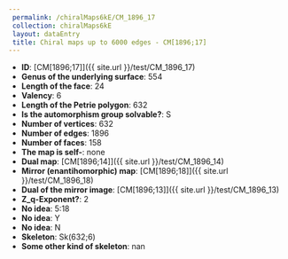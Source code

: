 ```yaml
--- 
 permalink: /chiralMaps6kE/CM_1896_17 
 collection: chiralMaps6kE
 layout: dataEntry
 title: Chiral maps up to 6000 edges - CM[1896;17]
---
```


- **ID**: [CM[1896;17]]({{ site.url }}/test/CM_1896_17)
- **Genus of the underlying surface**: 554
- **Length of the face**: 24
- **Valency**: 6
- **Length of the Petrie polygon**: 632
- **Is the automorphism group solvable?**: S
- **Number of vertices**: 632
- **Number of edges**: 1896
- **Number of faces**: 158
- **The map is self-**: none
- **Dual map**: [CM[1896;14]]({{ site.url }}/test/CM_1896_14)
- **Mirror (enantihomorphic) map**: [CM[1896;18]]({{ site.url }}/test/CM_1896_18)
- **Dual of the mirror image**: [CM[1896;13]]({{ site.url }}/test/CM_1896_13)
- **Z_q-Exponent?**: 2
- **No idea**:  5:18
- **No idea**: Y
- **No idea**: N
- **Skeleton**: Sk(632;6)
- **Some other kind of skeleton**: nan
